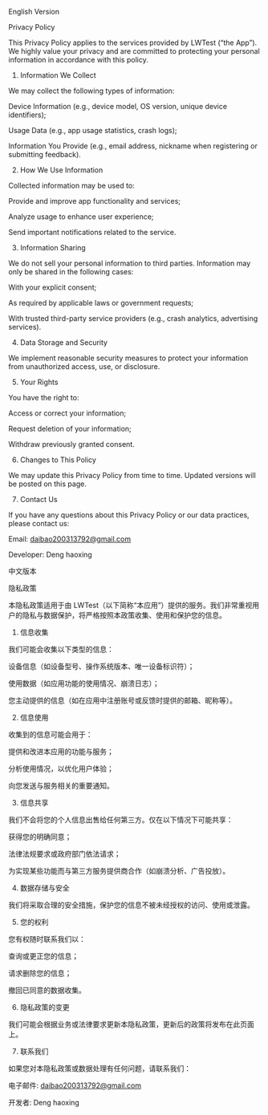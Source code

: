 English Version

Privacy Policy

This Privacy Policy applies to the services provided by LWTest (“the App”). We highly value your privacy and are committed to protecting your personal information in accordance with this policy.

1. Information We Collect

We may collect the following types of information:

Device Information (e.g., device model, OS version, unique device identifiers);

Usage Data (e.g., app usage statistics, crash logs);

Information You Provide (e.g., email address, nickname when registering or submitting feedback).

2. How We Use Information

Collected information may be used to:

Provide and improve app functionality and services;

Analyze usage to enhance user experience;

Send important notifications related to the service.

3. Information Sharing

We do not sell your personal information to third parties. Information may only be shared in the following cases:

With your explicit consent;

As required by applicable laws or government requests;

With trusted third-party service providers (e.g., crash analytics, advertising services).

4. Data Storage and Security

We implement reasonable security measures to protect your information from unauthorized access, use, or disclosure.

5. Your Rights

You have the right to:

Access or correct your information;

Request deletion of your information;

Withdraw previously granted consent.

6. Changes to This Policy

We may update this Privacy Policy from time to time. Updated versions will be posted on this page.

7. Contact Us

If you have any questions about this Privacy Policy or our data practices, please contact us:

Email: daibao200313792@gmail.com

Developer: Deng haoxing

中文版本

隐私政策

本隐私政策适用于由 LWTest（以下简称“本应用”）提供的服务。我们非常重视用户的隐私与数据保护，将严格按照本政策收集、使用和保护您的信息。

1. 信息收集

我们可能会收集以下类型的信息：

设备信息（如设备型号、操作系统版本、唯一设备标识符）；

使用数据（如应用功能的使用情况、崩溃日志）；

您主动提供的信息（如在应用中注册账号或反馈时提供的邮箱、昵称等）。

2. 信息使用

收集到的信息可能会用于：

提供和改进本应用的功能与服务；

分析使用情况，以优化用户体验；

向您发送与服务相关的重要通知。

3. 信息共享

我们不会将您的个人信息出售给任何第三方。仅在以下情况下可能共享：

获得您的明确同意；

法律法规要求或政府部门依法请求；

为实现某些功能而与第三方服务提供商合作（如崩溃分析、广告投放）。

4. 数据存储与安全

我们将采取合理的安全措施，保护您的信息不被未经授权的访问、使用或泄露。

5. 您的权利

您有权随时联系我们以：

查询或更正您的信息；

请求删除您的信息；

撤回已同意的数据收集。

6. 隐私政策的变更

我们可能会根据业务或法律要求更新本隐私政策，更新后的政策将发布在此页面上。

7. 联系我们

如果您对本隐私政策或数据处理有任何问题，请联系我们：

电子邮件: daibao200313792@gmail.com

开发者: Deng haoxing

